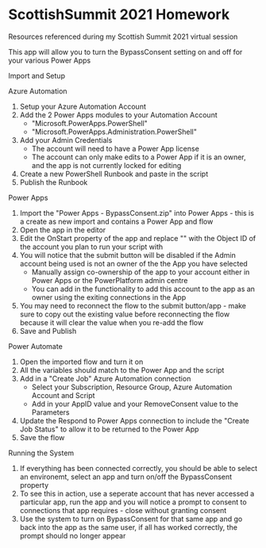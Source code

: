 # ScottishSummit 2021 Homework
Resources referenced during my Scottish Summit 2021 virtual session

This app will allow you to turn the BypassConsent setting on and off for your various Power Apps

Import and Setup

Azure Automation
1) Setup your Azure Automation Account
2) Add the 2 Power Apps modules to your Automation Account
    - "Microsoft.PowerApps.PowerShell"
    - "Microsoft.PowerApps.Administration.PowerShell"
3) Add your Admin Credentials
    - The account will need to have a Power App license
    - The account can only make edits to a Power App if it is an owner, and the app is not currently locked for editing
4) Create a new PowerShell Runbook and paste in the script
5) Publish the Runbook

Power Apps
1) Import the "Power Apps - BypassConsent.zip" into Power Apps - this is a create as new import and contains a Power App and flow
2) Open the app in the editor
3) Edit the OnStart property of the app and replace "<ADMIN ACCOUNT ID>" with the Object ID of the account you plan to run your script with
4) You will notice that the submit button will be disabled if the Admin account being used is not an owner of the the App you have selected
    - Manually assign co-ownership of the app to your account either in Power Apps or the PowerPlatform admin centre
    - You can add in the functionality to add this account to the app as an owner using the exiting connections in the App
5) You may need to reconnect the flow to the submit button/app -  make sure to copy out the existing value before reconnecting the flow because it will clear the value when you re-add the flow
6) Save and Publish
  
Power Automate
1) Open the imported flow and turn it on
2) All the variables should match to the Power App and the script
3) Add in a "Create Job" Azure Automation connection
    - Select your Subscription, Resource Group, Azure Automation Account and Script
    - Add in your AppID value and your RemoveConsent value to the Parameters
4) Update the Respond to Power Apps connection to include the "Create Job Status" to allow it to be returned to the Power App
5) Save the flow

Running the System
1) If everything has been connected correctly, you should be able to select an environemt, select an app and turn on/off the BypassConsent property
2) To see this in action, use a seperate account that has never accessed a particular app, run the app and you will notice a prompt to consent to connections that app requires - close without granting consent
3) Use the system to turn on BypassConsent for that same app and go back into the app as the same user, if all has worked correctly, the prompt should no longer appear



